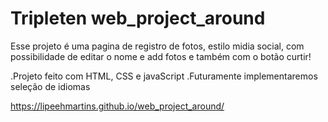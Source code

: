 # Tripleten web_project_around

Esse projeto é uma pagina de registro de fotos, estilo midia social, com possibilidade de editar o nome e add fotos e também com o botão curtir!

.Projeto feito com HTML, CSS e javaScript
.Futuramente implementaremos seleção de idiomas

https://lipeehmartins.github.io/web_project_around/
